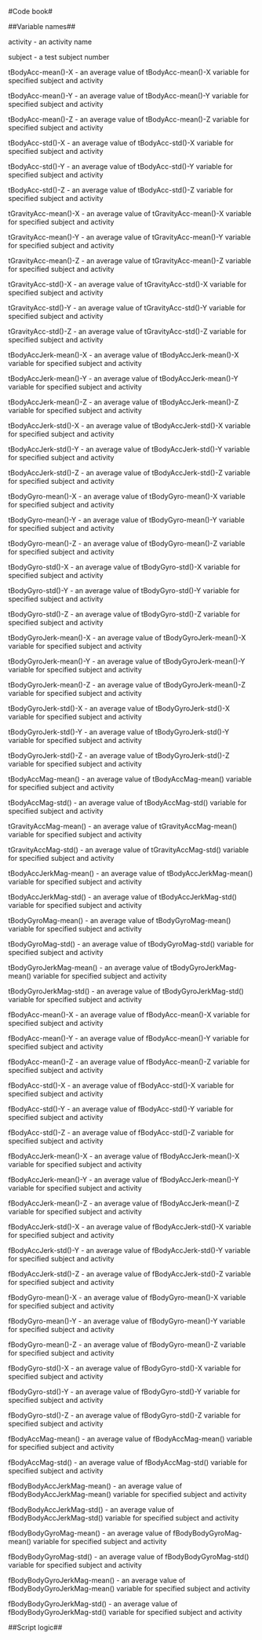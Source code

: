 #Code book#

##Variable names##

activity - an activity name		

subject	 - a test subject number		

tBodyAcc-mean()-X	 - an average value of 	tBodyAcc-mean()-X	variable for specified subject and activity

tBodyAcc-mean()-Y	 - an average value of 	tBodyAcc-mean()-Y	variable for specified subject and activity

tBodyAcc-mean()-Z	 - an average value of 	tBodyAcc-mean()-Z	variable for specified subject and activity

tBodyAcc-std()-X	 - an average value of 	tBodyAcc-std()-X	variable for specified subject and activity

tBodyAcc-std()-Y	 - an average value of 	tBodyAcc-std()-Y	variable for specified subject and activity

tBodyAcc-std()-Z	 - an average value of 	tBodyAcc-std()-Z	variable for specified subject and activity

tGravityAcc-mean()-X	 - an average value of 	tGravityAcc-mean()-X	variable for specified subject and activity

tGravityAcc-mean()-Y	 - an average value of 	tGravityAcc-mean()-Y	variable for specified subject and activity

tGravityAcc-mean()-Z	 - an average value of 	tGravityAcc-mean()-Z	variable for specified subject and activity

tGravityAcc-std()-X	 - an average value of 	tGravityAcc-std()-X	variable for specified subject and activity

tGravityAcc-std()-Y	 - an average value of 	tGravityAcc-std()-Y	variable for specified subject and activity

tGravityAcc-std()-Z	 - an average value of 	tGravityAcc-std()-Z	variable for specified subject and activity

tBodyAccJerk-mean()-X	 - an average value of 	tBodyAccJerk-mean()-X	variable for specified subject and activity

tBodyAccJerk-mean()-Y	 - an average value of 	tBodyAccJerk-mean()-Y	variable for specified subject and activity

tBodyAccJerk-mean()-Z	 - an average value of 	tBodyAccJerk-mean()-Z	variable for specified subject and activity

tBodyAccJerk-std()-X	 - an average value of 	tBodyAccJerk-std()-X	variable for specified subject and activity

tBodyAccJerk-std()-Y	 - an average value of 	tBodyAccJerk-std()-Y	variable for specified subject and activity

tBodyAccJerk-std()-Z	 - an average value of 	tBodyAccJerk-std()-Z	variable for specified subject and activity

tBodyGyro-mean()-X	 - an average value of 	tBodyGyro-mean()-X	variable for specified subject and activity

tBodyGyro-mean()-Y	 - an average value of 	tBodyGyro-mean()-Y	variable for specified subject and activity

tBodyGyro-mean()-Z	 - an average value of 	tBodyGyro-mean()-Z	variable for specified subject and activity

tBodyGyro-std()-X	 - an average value of 	tBodyGyro-std()-X	variable for specified subject and activity

tBodyGyro-std()-Y	 - an average value of 	tBodyGyro-std()-Y	variable for specified subject and activity

tBodyGyro-std()-Z	 - an average value of 	tBodyGyro-std()-Z	variable for specified subject and activity

tBodyGyroJerk-mean()-X	 - an average value of 	tBodyGyroJerk-mean()-X	variable for specified subject and activity

tBodyGyroJerk-mean()-Y	 - an average value of 	tBodyGyroJerk-mean()-Y	variable for specified subject and activity

tBodyGyroJerk-mean()-Z	 - an average value of 	tBodyGyroJerk-mean()-Z	variable for specified subject and activity

tBodyGyroJerk-std()-X	 - an average value of 	tBodyGyroJerk-std()-X	variable for specified subject and activity

tBodyGyroJerk-std()-Y	 - an average value of 	tBodyGyroJerk-std()-Y	variable for specified subject and activity

tBodyGyroJerk-std()-Z	 - an average value of 	tBodyGyroJerk-std()-Z	variable for specified subject and activity

tBodyAccMag-mean()	 - an average value of 	tBodyAccMag-mean()	variable for specified subject and activity

tBodyAccMag-std()	 - an average value of 	tBodyAccMag-std()	variable for specified subject and activity

tGravityAccMag-mean()	 - an average value of 	tGravityAccMag-mean()	variable for specified subject and activity

tGravityAccMag-std()	 - an average value of 	tGravityAccMag-std()	variable for specified subject and activity

tBodyAccJerkMag-mean()	 - an average value of 	tBodyAccJerkMag-mean()	variable for specified subject and activity

tBodyAccJerkMag-std()	 - an average value of 	tBodyAccJerkMag-std()	variable for specified subject and activity

tBodyGyroMag-mean()	 - an average value of 	tBodyGyroMag-mean()	variable for specified subject and activity

tBodyGyroMag-std()	 - an average value of 	tBodyGyroMag-std()	variable for specified subject and activity

tBodyGyroJerkMag-mean()	 - an average value of 	tBodyGyroJerkMag-mean()	variable for specified subject and activity

tBodyGyroJerkMag-std()	 - an average value of 	tBodyGyroJerkMag-std()	variable for specified subject and activity

fBodyAcc-mean()-X	 - an average value of 	fBodyAcc-mean()-X	variable for specified subject and activity

fBodyAcc-mean()-Y	 - an average value of 	fBodyAcc-mean()-Y	variable for specified subject and activity

fBodyAcc-mean()-Z	 - an average value of 	fBodyAcc-mean()-Z	variable for specified subject and activity

fBodyAcc-std()-X	 - an average value of 	fBodyAcc-std()-X	variable for specified subject and activity

fBodyAcc-std()-Y	 - an average value of 	fBodyAcc-std()-Y	variable for specified subject and activity

fBodyAcc-std()-Z	 - an average value of 	fBodyAcc-std()-Z	variable for specified subject and activity

fBodyAccJerk-mean()-X	 - an average value of 	fBodyAccJerk-mean()-X	variable for specified subject and activity

fBodyAccJerk-mean()-Y	 - an average value of 	fBodyAccJerk-mean()-Y	variable for specified subject and activity

fBodyAccJerk-mean()-Z	 - an average value of 	fBodyAccJerk-mean()-Z	variable for specified subject and activity

fBodyAccJerk-std()-X	 - an average value of 	fBodyAccJerk-std()-X	variable for specified subject and activity

fBodyAccJerk-std()-Y	 - an average value of 	fBodyAccJerk-std()-Y	variable for specified subject and activity

fBodyAccJerk-std()-Z	 - an average value of 	fBodyAccJerk-std()-Z	variable for specified subject and activity

fBodyGyro-mean()-X	 - an average value of 	fBodyGyro-mean()-X	variable for specified subject and activity

fBodyGyro-mean()-Y	 - an average value of 	fBodyGyro-mean()-Y	variable for specified subject and activity

fBodyGyro-mean()-Z	 - an average value of 	fBodyGyro-mean()-Z	variable for specified subject and activity

fBodyGyro-std()-X	 - an average value of 	fBodyGyro-std()-X	variable for specified subject and activity

fBodyGyro-std()-Y	 - an average value of 	fBodyGyro-std()-Y	variable for specified subject and activity

fBodyGyro-std()-Z	 - an average value of 	fBodyGyro-std()-Z	variable for specified subject and activity

fBodyAccMag-mean()	 - an average value of 	fBodyAccMag-mean()	variable for specified subject and activity

fBodyAccMag-std()	 - an average value of 	fBodyAccMag-std()	variable for specified subject and activity

fBodyBodyAccJerkMag-mean()	 - an average value of 	fBodyBodyAccJerkMag-mean()	variable for specified subject and activity

fBodyBodyAccJerkMag-std()	 - an average value of 	fBodyBodyAccJerkMag-std()	variable for specified subject and activity

fBodyBodyGyroMag-mean()	 - an average value of 	fBodyBodyGyroMag-mean()	variable for specified subject and activity

fBodyBodyGyroMag-std()	 - an average value of 	fBodyBodyGyroMag-std()	variable for specified subject and activity

fBodyBodyGyroJerkMag-mean()	 - an average value of 	fBodyBodyGyroJerkMag-mean()	variable for specified subject and activity

fBodyBodyGyroJerkMag-std()	 - an average value of 	fBodyBodyGyroJerkMag-std()	variable for specified subject and activity

##Script logic##


